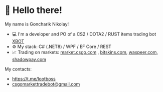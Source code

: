 # 👋 Hello there!

My name is Goncharik Nikolay!
- 💻 I'm a developer and PO of a CS2 / DOTA2 / RUST items trading bot <a href="https://xbotapp.trade">XBOT</a>
- ⚙️ My stack: C# (.NET8) / WPF / EF Core / REST
- 📈 Trading on markets: <a href="https://market.csgo.com">market.csgo.com</a> , <a href="https://bitskins.com/?ref_alias=XBOTAPP">bitskins.com</a>, <a href="https://waxpeer.com/r/xbotapp">waxpeer.com</a>, <a href="https://shadowpay.com?utm_campaign=c3tVTtulXChEgvi">shadowpay.com</a>

My contacts:
- https://t.me/lootboss
- csgomarkettradebot@gmail.com
